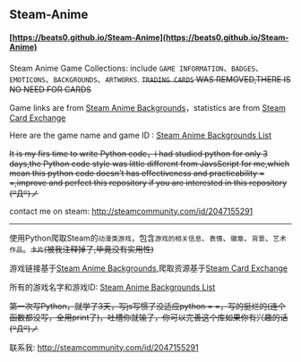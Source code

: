 ## Steam-Anime

#### [https://beats0.github.io/Steam-Anime](https://beats0.github.io/Steam-Anime)

Steam Anime Game Collections: include `GAME INFORMATION`、`BADGES`、`EMOTICONS`、`BACKGROUNDS`、`ARTWORKS`. ~~`TRADING CARDS` WAS REMOVED,THERE IS NO NEED FOR CARDS~~

Game links are from [Steam Anime Backgrounds](http://steamcommunity.com/sharedfiles/filedetails/?id=772904357)，statistics are from [Steam Card Exchange](http://www.steamcardexchange.net/)

Here are the game name and game ID : [Steam Anime Backgrounds List](https://github.com/Beats0/Steam-Anime/Steam%20Anime%20Backgrounds%20List.html)

~~It is my firs time to write Python code，i had studied python for only 3 days,the Python code style was little different from JavsScript for me,which mean this python code doesn't has effectiveness and practicability = =,improve and perfect this repository if you are interested in this repository (꒪Д꒪)ノ~~

contact me on steam: http://steamcommunity.com/id/2047155291

***

使用Python爬取Steam的`动漫类游戏`，包含`游戏的相关信息`、`表情`、`徽章`、`背景`、`艺术作品`。~~`卡片`(被我注释掉了,毕竟没有实用性)~~

游戏链接基于[Steam Anime Backgrounds](http://steamcommunity.com/sharedfiles/filedetails/?id=772904357),爬取资源基于[Steam Card Exchange](http://www.steamcardexchange.net/)

所有的游戏名字和游戏ID: [Steam Anime Backgrounds List](https://github.com/Beats0/Steam-Anime/Steam%20Anime%20Backgrounds%20List.html)

~~第一次写Python，就学了3天，写js写惯了没适应python = =，写的挺烂的(连个函数都没写，全用print了)，吐槽你就输了，你可以完善这个库如果你有兴趣的话(꒪Д꒪)ノ~~

联系我: http://steamcommunity.com/id/2047155291